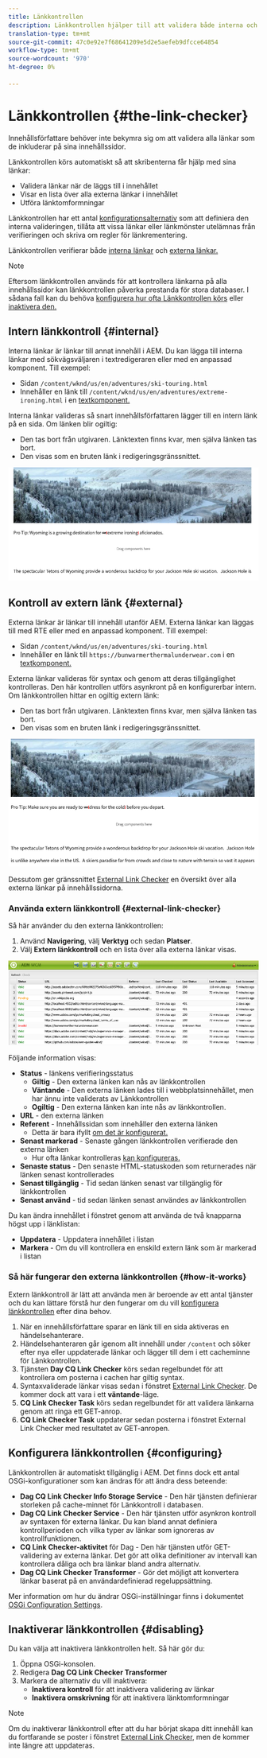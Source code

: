 ```yaml
---
title: Länkkontrollen
description: Länkkontrollen hjälper till att validera både interna och externa länkar och tillåter att länkar skrivs om.
translation-type: tm+mt
source-git-commit: 47c0e92e7f68641209e5d2e5aefeb9dfcce64854
workflow-type: tm+mt
source-wordcount: '970'
ht-degree: 0%

---
```



# Länkkontrollen {#the-link-checker}

Innehållsförfattare behöver inte bekymra sig om att validera alla länkar som de inkluderar på sina innehållssidor.

Länkkontrollen körs automatiskt så att skribenterna får hjälp med sina länkar:

* Validera länkar när de läggs till i innehållet
* Visar en lista över alla externa länkar i innehållet
* Utföra länktomformningar

Länkkontrollen har ett antal [konfigurationsalternativ](#configuring) som att definiera den interna valideringen, tillåta att vissa länkar eller länkmönster utelämnas från verifieringen och skriva om regler för länkrementering.

Länkkontrollen verifierar både [interna länkar](#internal) och [externa länkar.](#external)

>[!NOTE]
>
>Eftersom länkkontrollen används för att kontrollera länkarna på alla innehållssidor kan länkkontrollen påverka prestanda för stora databaser. I sådana fall kan du behöva [konfigurera hur ofta Länkkontrollen körs](#configuring) eller [inaktivera den.](#disabling)

## Intern länkkontroll {#internal}

Interna länkar är länkar till annat innehåll i AEM. Du kan lägga till interna länkar med sökvägsväljaren i textredigeraren eller med en anpassad komponent. Till exempel:

* Sidan `/content/wknd/us/en/adventures/ski-touring.html`
* Innehåller en länk till `/content/wknd/us/en/adventures/extreme-ironing.html` i en [textkomponent.](https://experienceleague.adobe.com/docs/experience-manager-core-components/using/components/text.html)

Interna länkar valideras så snart innehållsförfattaren lägger till en intern länk på en sida. Om länken blir ogiltig:

* Den tas bort från utgivaren. Länktexten finns kvar, men själva länken tas bort.
* Den visas som en bruten länk i redigeringsgränssnittet.

![Bruten intern länk vid redigering av en sida](assets/link-checker-invalid-link-internal.png)

## Kontroll av extern länk {#external}

Externa länkar är länkar till innehåll utanför AEM. Externa länkar kan läggas till med RTE eller med en anpassad komponent. Till exempel:

* Sidan `/content/wknd/us/en/adventures/ski-touring.html`
* Innehåller en länk till `https://bunwarmerthermalunderwear.com` i en [textkomponent.](https://experienceleague.adobe.com/docs/experience-manager-core-components/using/components/text.html)

Externa länkar valideras för syntax och genom att deras tillgänglighet kontrolleras. Den här kontrollen utförs asynkront på en konfigurerbar intern. Om länkkontrollen hittar en ogiltig extern länk:

* Den tas bort från utgivaren. Länktexten finns kvar, men själva länken tas bort.
* Den visas som en bruten länk i redigeringsgränssnittet.

![Bruten intern länk vid redigering av en sida](assets/link-checker-invalid-link-external.png)

Dessutom ger gränssnittet [External Link Checker](#external-link-checker) en översikt över alla externa länkar på innehållssidorna.

### Använda extern länkkontroll {#external-link-checker}

Så här använder du den externa länkkontrollen:

1. Använd **Navigering**, välj **Verktyg** och sedan **Platser**.
1. Välj **Extern länkkontroll** och en lista över alla externa länkar visas.

![](assets/external-link-checker.png)

Följande information visas:

* **Status**  - länkens verifieringsstatus
   * **Giltig**  - Den externa länken kan nås av länkkontrollen
   * **Väntande**  - Den externa länken lades till i webbplatsinnehållet, men har ännu inte validerats av Länkkontrollen
   * **Ogiltig**  - Den externa länken kan inte nås av länkkontrollen.
* **URL**  - den externa länken
* **Referent**  - Innehållssidan som innehåller den externa länken
   * Detta är bara ifyllt [om det är konfigurerat.](#configuring)
* **Senast markerad**  - Senaste gången länkkontrollen verifierade den externa länken
   * Hur ofta länkar kontrolleras [kan konfigureras.](#configuring)
* **Senaste status**  - Den senaste HTML-statuskoden som returnerades när länken senast kontrollerades
* **Senast tillgänglig**  - Tid sedan länken senast var tillgänglig för länkkontrollen
* **Senast använd**  - tid sedan länken senast användes av länkkontrollen

Du kan ändra innehållet i fönstret genom att använda de två knapparna högst upp i länklistan:

* **Uppdatera**  - Uppdatera innehållet i listan
* **Markera**  - Om du vill kontrollera en enskild extern länk som är markerad i listan

### Så här fungerar den externa länkkontrollen {#how-it-works}

Extern länkkontroll är lätt att använda men är beroende av ett antal tjänster och du kan lättare förstå hur den fungerar om du vill [konfigurera länkkontrollen](#configuring) efter dina behov.

1. När en innehållsförfattare sparar en länk till en sida aktiveras en händelsehanterare.
1. Händelsehanteraren går igenom allt innehåll under `/content` och söker efter nya eller uppdaterade länkar och lägger till dem i ett cacheminne för Länkkontrollen.
1. Tjänsten **Day CQ Link Checker** körs sedan regelbundet för att kontrollera om posterna i cachen har giltig syntax.
1. Syntaxvaliderade länkar visas sedan i fönstret [External Link Checker](#external-link-checker). De kommer dock att vara i ett **väntande**-läge.
1. **CQ Link Checker Task** körs sedan regelbundet för att validera länkarna genom att ringa ett GET-anrop.
1. **CQ Link Checker Task** uppdaterar sedan posterna i fönstret External Link Checker med resultatet av GET-anropen.

## Konfigurera länkkontrollen {#configuring}

Länkkontrollen är automatiskt tillgänglig i AEM. Det finns dock ett antal OSGi-konfigurationer som kan ändras för att ändra dess beteende:

* **Dag CQ Link Checker Info Storage Service**  - Den här tjänsten definierar storleken på cache-minnet för Länkkontroll i databasen.
* **Dag CQ Link Checker Service**  - Den här tjänsten utför asynkron kontroll av syntaxen för externa länkar. Du kan bland annat definiera kontrollperioden och vilka typer av länkar som ignoreras av kontrollfunktionen.
* **CQ Link Checker-aktivitet**  för Dag - Den här tjänsten utför GET-validering av externa länkar. Det gör att olika definitioner av intervall kan kontrollera dåliga och bra länkar bland andra alternativ.
* **Dag CQ Link Checker Transformer**  - Gör det möjligt att konvertera länkar baserat på en användardefinierad regeluppsättning.

Mer information om hur du ändrar OSGi-inställningar finns i dokumentet [OSGi Configuration Settings](/help/sites-deploying/osgi-configuration-settings.md).

## Inaktiverar länkkontrollen {#disabling}

Du kan välja att inaktivera länkkontrollen helt. Så här gör du:

1. Öppna OSGi-konsolen.
1. Redigera **Dag CQ Link Checker Transformer**
1. Markera de alternativ du vill inaktivera:
   * **Inaktivera kontroll**  för att inaktivera validering av länkar
   * **Inaktivera omskrivning**  för att inaktivera länktomformningar

>[!NOTE]
>
>Om du inaktiverar länkkontroll efter att du har börjat skapa ditt innehåll kan du fortfarande se poster i fönstret [External Link Checker](#external-link-checker), men de kommer inte längre att uppdateras.
